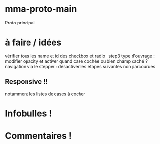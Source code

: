 # mma-proto-main
 Proto principal

# à faire / idées
 vérifier tous les name et id des checkbox et radio !
step3 type d'ouvrage : modifier opacity et activer quand case cochée ou bien champ caché ?
navigation via le stepper : désactiver les étapes suivantes non parcourues

## Responsive !!
notamment les listes de cases à cocher

# Infobulles !

# Commentaires !
